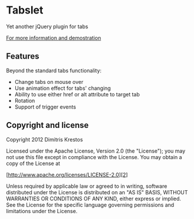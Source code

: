 # Tabslet

Yet another jQuery plugin for tabs

[For more information and demostration][1]

## Features

Beyond the standard tabs functionality:

* Change tabs on mouse over
* Use animation effect for tabs' changing
* Ability to use either href or alt attribute to target tab
* Rotation
* Support of trigger events

## Copyright and license

Copyright 2012 Dimitris Krestos

Licensed under the Apache License, Version 2.0 (the "License");
you may not use this file except in compliance with the License.
You may obtain a copy of the License at

[http://www.apache.org/licenses/LICENSE-2.0][2]

Unless required by applicable law or agreed to in writing, software
distributed under the License is distributed on an "AS IS" BASIS,
WITHOUT WARRANTIES OR CONDITIONS OF ANY KIND, either express or implied.
See the License for the specific language governing permissions and
limitations under the License.

  [1]: http://vdw.github.io/Tabslet/
  [2]: http://www.apache.org/licenses/LICENSE-2.0